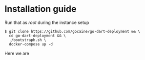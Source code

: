 # Installation guide

Run that as *root* during the instance setup
    
    $ git clone https://github.com/gocaine/go-dart-deployment && \
      cd go-dart-deployment && \
      ./bootstraph.sh \
      docker-compose up -d

Here we are


